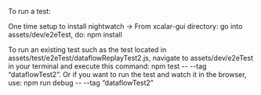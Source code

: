 To run a test:

One time setup to install nightwatch -> From xcalar-gui directory: go into assets/dev/e2eTest, do: npm install

To run an existing test such as the test located in assets/test/e2eTest/dataflowReplayTest2.js,  navigate to assets/dev/e2eTest in your terminal and execute this command:
npm test -- --tag “dataflowTest2”.
Or if you want to run the test and watch it in the browser, use:
npm run debug -- --tag “dataflowTest2”